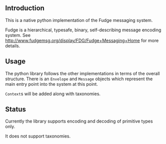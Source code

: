 Introduction 
------------
This is a native python implementation of the Fudge messaging system.

Fudge is a hierarchical, typesafe, binary, self-describing message encoding 
system. See <http://www.fudgemsg.org/display/FDG/Fudge+Messaging+Home>
for more details.             

Usage
-----
The python library follows the other implementations in terms of the overall
structure.  There is an `Envelope` and `Message` objects which represent the
main entry point into the system at this point.

`Context`s will be added along with taxonomies.
                                                                                          

Status
------
Currently the library supports encoding and decoding of primitive types only.

It does not support taxonomies.